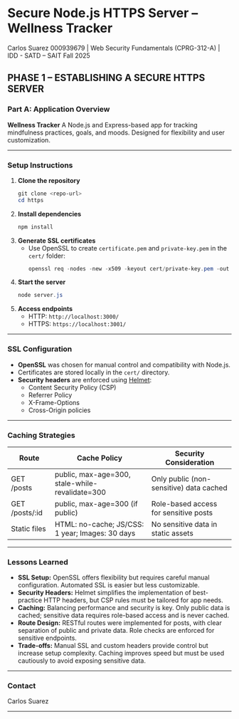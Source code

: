 # Secure Node.js HTTPS Server – Wellness Tracker

Carlos Suarez 000939679  |  Web Security Fundamentals (CPRG-312-A)  |  IDD - SATD – SAIT Fall 2025

## PHASE 1 – ESTABLISHING A SECURE HTTPS SERVER

### Part A: Application Overview
**Wellness Tracker**
A Node.js and Express-based app for tracking mindfulness practices, goals, and moods. Designed for flexibility and user customization.

---

### Setup Instructions
1. **Clone the repository**
   ```powershell
   git clone <repo-url>
   cd https
   ```
2. **Install dependencies**
   ```powershell
   npm install
   ```
3. **Generate SSL certificates**
   - Use OpenSSL to create `certificate.pem` and `private-key.pem` in the `cert/` folder:
     ```powershell
     openssl req -nodes -new -x509 -keyout cert/private-key.pem -out cert/certificate.pem
     ```
4. **Start the server**
   ```powershell
   node server.js
   ```
5. **Access endpoints**
   - HTTP: `http://localhost:3000/`
   - HTTPS: `https://localhost:3001/`

---

### SSL Configuration
- **OpenSSL** was chosen for manual control and compatibility with Node.js.
- Certificates are stored locally in the `cert/` directory.
- **Security headers** are enforced using [Helmet](https://helmetjs.github.io/):
  - Content Security Policy (CSP)
  - Referrer Policy
  - X-Frame-Options
  - Cross-Origin policies

---

### Caching Strategies
| Route           | Cache Policy                                      | Security Consideration                  |
|-----------------|--------------------------------------------------|-----------------------------------------|
| GET /posts      | public, max-age=300, stale-while-revalidate=300  | Only public (non-sensitive) data cached |
| GET /posts/:id  | public, max-age=300 (if public)                  | Role-based access for sensitive posts   |
| Static files    | HTML: no-cache; JS/CSS: 1 year; Images: 30 days  | No sensitive data in static assets      |

---

### Lessons Learned
- **SSL Setup:** OpenSSL offers flexibility but requires careful manual configuration. Automated SSL is easier but less customizable.
- **Security Headers:** Helmet simplifies the implementation of best-practice HTTP headers, but CSP rules must be tailored for app needs.
- **Caching:** Balancing performance and security is key. Only public data is cached; sensitive data requires role-based access and is never cached.
- **Route Design:** RESTful routes were implemented for posts, with clear separation of public and private data. Role checks are enforced for sensitive endpoints.
- **Trade-offs:** Manual SSL and custom headers provide control but increase setup complexity. Caching improves speed but must be used cautiously to avoid exposing sensitive data.

---

### Contact
Carlos Suarez

---

